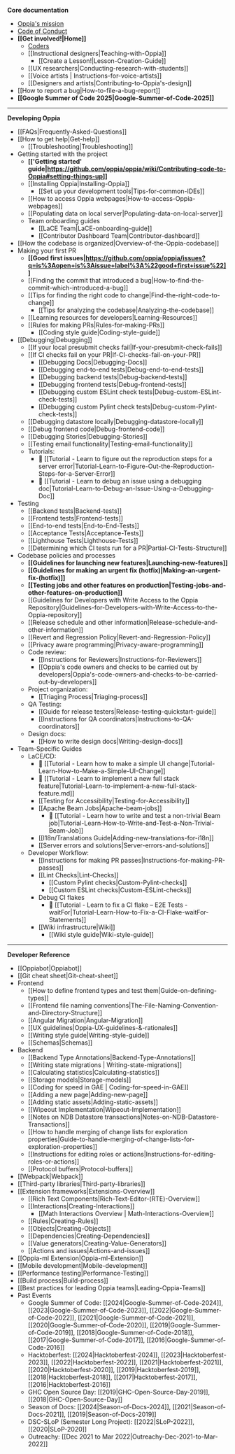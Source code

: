 **Core documentation**
  * [Oppia's mission](Oppia's-Mission)
  * [Code of Conduct](https://github.com/oppia/oppia/blob/develop/.github/CODE_OF_CONDUCT.md)
  * **[[Get involved!|Home]]**
    * [Coders](https://github.com/oppia/oppia/wiki/Contributing-code-to-Oppia#setting-things-up)
    * [[Instructional designers|Teaching-with-Oppia]]
      * [[Create a Lesson!|Lesson-Creation-Guide]]
    * [[UX researchers|Conducting-research-with-students]]
    * [[Voice artists | Instructions-for-voice-artists]]
    * [[Designers and artists|Contributing-to-Oppia's-design]]
  * [[How to report a bug|How-to-file-a-bug-report]]
  * **[[Google Summer of Code 2025|Google-Summer-of-Code-2025]]**
---
**Developing Oppia**
  * [[FAQs|Frequently-Asked-Questions]]
  * [[How to get help|Get-help]]
    * [[Troubleshooting|Troubleshooting]]
  * Getting started with the project
    * **[['Getting started' guide|https://github.com/oppia/oppia/wiki/Contributing-code-to-Oppia#setting-things-up]]**
    * [[Installing Oppia|Installing-Oppia]]
      * [[Set up your development tools|Tips-for-common-IDEs]]
    * [[How to access Oppia webpages|How-to-access-Oppia-webpages]]
    * [[Populating data on local server|Populating-data-on-local-server]]
    * Team onboarding guides
      * [[LaCE Team|LaCE-onboarding-guide]]
      * [[Contributor Dashboard Team|Contributor-dashboard]]
  * [[How the codebase is organized|Overview-of-the-Oppia-codebase]]
  * Making your first PR
    * **[[Good first issues|https://github.com/oppia/oppia/issues?q=is%3Aopen+is%3Aissue+label%3A%22good+first+issue%22]]**
    * [[Finding the commit that introduced a bug|How-to-find-the-commit-which-introduced-a-bug]]
    * [[Tips for finding the right code to change|Find-the-right-code-to-change]]
      * [[Tips for analyzing the codebase|Analyzing-the-codebase]]
    * [[Learning resources for developers|Learning-Resources]]
    * [[Rules for making PRs|Rules-for-making-PRs]]
      * [[Coding style guide|Coding-style-guide]]
  * [[Debugging|Debugging]]
    * [[If your local presubmit checks fail|If-your-presubmit-check-fails]]
    * [[If CI checks fail on your PR|If-CI-checks-fail-on-your-PR]]
      * [[Debugging Docs|Debugging-Docs]]
      * [[Debugging end-to-end tests|Debug-end-to-end-tests]]
      * [[Debugging backend tests|Debug-backend-tests]]
      * [[Debugging frontend tests|Debug-frontend-tests]]
      * [[Debugging custom ESLint check tests|Debug-custom-ESLint-check-tests]]
      * [[Debugging custom Pylint check tests|Debug-custom-Pylint-check-tests]]
    * [[Debugging datastore locally|Debugging-datastore-locally]]
    * [[Debug frontend code|Debug-frontend-code]]
    * [[Debugging Stories|Debugging-Stories]]
    * [[Testing email functionality|Testing-email-functionality]]
    * Tutorials:
      * 👣 [[Tutorial - Learn to figure out the reproduction steps for a server error|Tutorial-Learn-to-Figure-Out-the-Reproduction-Steps-for-a-Server-Error]]
      * 👣 [[Tutorial - Learn to debug an issue using a debugging doc|Tutorial-Learn-to-Debug-an-Issue-Using-a-Debugging-Doc]]
  * Testing
      * [[Backend tests|Backend-tests]]
      * [[Frontend tests|Frontend-tests]]
      * [[End-to-end tests|End-to-End-Tests]]
      * [[Acceptance Tests|Acceptance-Tests]]
      * [[Lighthouse Tests|Lighthouse-Tests]]
      * [[Determining which CI tests run for a PR|Partial-CI-Tests-Structure]]
  * Codebase policies and processes
    * **[[Guidelines for launching new features|Launching-new-features]]**
    * **[[Guidelines for making an urgent fix (hotfix)|Making-an-urgent-fix-(hotfix)]]**
    * **[[Testing jobs and other features on production|Testing-jobs-and-other-features-on-production]]**
    * [[Guidelines for Developers with Write Access to the Oppia Repository|Guidelines-for-Developers-with-Write-Access-to-the-Oppia-repository]]
    * [[Release schedule and other information|Release-schedule-and-other-information]]
    * [[Revert and Regression Policy|Revert-and-Regression-Policy]]
    * [[Privacy aware programming|Privacy-aware-programming]]
    * Code review:
      * [[Instructions for Reviewers|Instructions-for-Reviewers]]
      * [[Oppia's code owners and checks to be carried out by developers|Oppia's-code-owners-and-checks-to-be-carried-out-by-developers]]
    * Project organization:
      * [[Triaging Process|Triaging-process]]
    * QA Testing:
      * [[Guide for release testers|Release-testing-quickstart-guide]]
      * [[Instructions for QA coordinators|Instructions-to-QA-coordinators]]
    * Design docs:
      * [[How to write design docs|Writing-design-docs]]
  * Team-Specific Guides
    * LaCE/CD:
      * 👣 [[Tutorial - Learn how to make a simple UI change|Tutorial-Learn-How-to-Make-a-Simple-UI-Change]]
      * 👣 [[Tutorial - Learn to implement a new full stack feature|Tutorial-Learn-to-implement-a-new-full-stack-feature.md]]
      * [[Testing for Accessibility|Testing-for-Accessibility]]
      * [[Apache Beam Jobs|Apache-beam-jobs]]
        * 👣 [[Tutorial - Learn how to write and test a non-trivial Beam job|Tutorial-Learn-How-to-Write-and-Test-a-Non-Trivial-Beam-Job]]
      * [[I18n/Translations Guide|Adding-new-translations-for-i18n]]
      * [[Server errors and solutions|Server-errors-and-solutions]]
    * Developer Workflow:
      * [[Instructions for making PR passes|Instructions-for-making-PR-passes]]
      * [[Lint Checks|Lint-Checks]]
        * [[Custom Pylint checks|Custom-Pylint-checks]]
        * [[Custom ESLint checks|Custom-ESLint-checks]]
      * Debug CI flakes
        * 👣 [[Tutorial - Learn to fix a CI flake – E2E Tests - waitFor|Tutorial-Learn-How-to-Fix-a-CI-Flake-waitFor-Statements]]
      * [[Wiki infrastructure|Wiki]]
        * [[Wiki style guide|Wiki-style-guide]]

---
**Developer Reference**

  * [[Oppiabot|Oppiabot]]
  * [[Git cheat sheet|Git-cheat-sheet]]
  * Frontend
    * [[How to define frontend types and test them|Guide-on-defining-types]]
    * [[Frontend file naming conventions|The-File-Naming-Convention-and-Directory-Structure]]
    * [[Angular Migration|Angular-Migration]]
    * [[UX guidelines|Oppia-UX-guidelines-&-rationales]]
    * [[Writing style guide|Writing-style-guide]]
    * [[Schemas|Schemas]]
  * Backend
    * [[Backend Type Annotations|Backend-Type-Annotations]]
    * [[Writing state migrations | Writing-state-migrations]]
    * [[Calculating statistics|Calculating-statistics]]
    * [[Storage models|Storage-models]]
    * [[Coding for speed in GAE | Coding-for-speed-in-GAE]]
    * [[Adding a new page|Adding-new-page]]
    * [[Adding static assets|Adding-static-assets]]
    * [[Wipeout Implementation|Wipeout-Implementation]]
    * [[Notes on NDB Datastore transactions|Notes-on-NDB-Datastore-Transactions]]
    * [[How to handle merging of change lists for exploration properties|Guide-to-handle-merging-of-change-lists-for-exploration-properties]]
    * [[Instructions for editing roles or actions|Instructions-for-editing-roles-or-actions]]
    * [[Protocol buffers|Protocol-buffers]]
  * [[Webpack|Webpack]]
  * [[Third-party libraries|Third-party-libraries]]
  * [[Extension frameworks|Extensions-Overview]]
    * [[Rich Text Components|Rich-Text-Editor-(RTE)-Overview]]
    * [[Interactions|Creating-Interactions]]
      * [[Math Interactions Overview | Math-Interactions-Overview]]
    * [[Rules|Creating-Rules]]
    * [[Objects|Creating-Objects]]
    * [[Dependencies|Creating-Dependencies]]
    * [[Value generators|Creating-Value-Generators]]
    * [[Actions and issues|Actions-and-issues]]
  * [[Oppia-ml Extension|Oppia-ml-Extension]]
  * [[Mobile development|Mobile-development]]
  * [[Performance testing|Performance-Testing]]
  * [[Build process|Build-process]]
  * [[Best practices for leading Oppia teams|Leading-Oppia-Teams]]
  * Past Events
    * Google Summer of Code: [[2024|Google-Summer-of-Code-2024]], [[2023|Google-Summer-of-Code-2023]], [[2022|Google-Summer-of-Code-2022]], [[2021|Google-Summer-of-Code-2021]], [[2020|Google-Summer-of-Code-2020]], [[2019|Google-Summer-of-Code-2019]], [[2018|Google-Summer-of-Code-2018]], [[2017|Google-Summer-of-Code-2017]], [[2016|Google-Summer-of-Code-2016]]
    * Hacktoberfest: [[2024|Hacktoberfest-2024]], [[2023|Hacktoberfest-2023]], [[2022|Hacktoberfest-2022]], [[2021|Hacktoberfest-2021]], [[2020|Hacktoberfest-2020]], [[2019|Hacktoberfest-2019]], [[2018|Hacktoberfest-2018]], [[2017|Hacktoberfest-2017]], [[2016|Hacktoberfest-2016]]
    * GHC Open Source Day: [[2019|GHC-Open-Source-Day-2019]], [[2018|GHC-Open-Source-Day]]
    * Season of Docs: [[2024|Season-of-Docs-2024]], [[2021|Season-of-Docs-2021]], [[2019|Season-of-Docs-2019]]
    * DSC-SLoP (Semester Long Project): [[2022|SLoP-2022]], [[2020|SLoP-2020]]
    * Outreachy: [[Dec 2021 to Mar 2022|Outreachy-Dec-2021-to-Mar-2022]]
